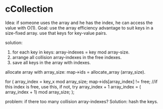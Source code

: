 # cCollection

Idea:
if someone uses the array and he has the index, he can access the value with O(1). 
Goal: use the array efficiency advantage to suit keys in a size-fixed array. use that keys for key-value pairs.

solution:
1. for each key in keys: array-indexes = key mod array-size.
2. arrange all collision array-indexes in the free indexes.
3. save all keys in the array with indexes.

allocate array with array_size: map->ids = allocate_array (array_size).

for (    array_index = key_x mod array_size; 
	map->ids[array_index] != free; //if this index is free, use this, if not, try array_index + 1
	array_index = ( array_index + 1) mod array_size; );


problem: if there too many collision array-indexes? Solution: hash the keys.
